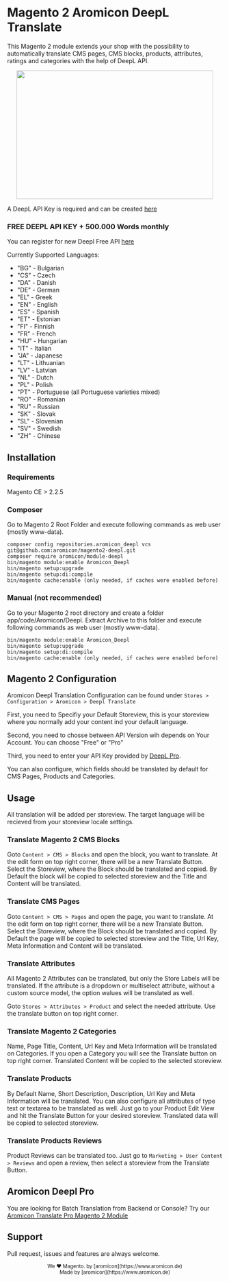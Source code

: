 # Magento 2 Aromicon DeepL Translate

This Magento 2 module extends your shop with the possibility to automatically translate CMS pages, CMS blocks, products, 
attributes, ratings and categories with the help of DeepL API.

<p align="center">
  <img width="460" height="300" src="https://www.aromicon.de/magento-download-extensions-modules/media/catalog/product/a/r/aromicon_deepl_magento2_extension_box.jpg">
</p>

A DeepL API Key is required and can be created [here](https://www.deepl.com/pro?cta=header-prices#developer/) 

### FREE DEEPL API KEY + 500.000 Words monthly
You can register for new Deepl Free API  [here](https://www.deepl.com/pro?cta=header-prices#developer/)

Currently Supported Languages:

* "BG" - Bulgarian
* "CS" - Czech
* "DA" - Danish
* "DE" - German
* "EL" - Greek
* "EN" - English
* "ES" - Spanish
* "ET" - Estonian
* "FI" - Finnish
* "FR" - French
* "HU" - Hungarian
* "IT" - Italian
* "JA" - Japanese
* "LT" - Lithuanian
* "LV" - Latvian
* "NL" - Dutch
* "PL" - Polish
* "PT" - Portuguese (all Portuguese varieties mixed)
* "RO" - Romanian
* "RU" - Russian
* "SK" - Slovak
* "SL" - Slovenian
* "SV" - Swedish
* "ZH" - Chinese

## Installation
### Requirements
Magento CE > 2.2.5

### Composer
Go to Magento 2 Root Folder and execute following commands as web user (mostly www-data).
```
composer config repositories.aromicon_deepl vcs git@github.com:aromicon/magento2-deepl.git
composer require aromicon/module-deepl
bin/magento module:enable Aromicon_Deepl
bin/magento setup:upgrade
bin/magento setup:di:compile
bin/magento cache:enable (only needed, if caches were enabled before)
```

### Manual (not recommended)
Go to your Magento 2 root directory and create a folder app/code/Aromicon/Deepl. Extract Archive to this folder and
execute following commands as web user (mostly www-data).

```
bin/magento module:enable Aromicon_Deepl
bin/magento setup:upgrade
bin/magento setup:di:compile
bin/magento cache:enable (only needed, if caches were enabled before)
```

## Magento 2 Configuration

Aromicon Deepl Translation Configuration can be found under ```Stores > Configuration > Aromicon > Deepl Translate```

First, you need to Specifiy your Default Storeview, this is your storeview where you normally add your content ind your default language.

Second, you need to chosse between API Version wih depends on Your Account. You can choose "Free" or "Pro"

Third, you need to enter your API Key provided by [DeepL Pro](https://www.deepl.com/pro.html).

You can also configure, which fields should be translated by default for CMS Pages, Products and Categories.

## Usage

All translation will be added per storeview. The target language will be recieved from your storeview locale settings.

### Translate Magento 2 CMS Blocks

Goto ```Content > CMS > Blocks``` and open the block, you want to translate. At the edit form on top right corner, 
there will be a new Translate Button. Select the Storeview, where the Block should be translated and copied.
By Default the block will be copied to selected storeview and the Title and Content will be translated.

### Translate CMS Pages

Goto ```Content > CMS > Pages``` and open the page, you want to translate. At the edit form on top right corner, 
there will be a new Translate Button. Select the Storeview, where the Block should be translated and copied.
By Default the page will be copied to selected storeview and the Title, Url Key, Meta Information and Content will be translated.

### Translate Attributes

All Magento 2 Attributes can be translated, but only the Store Labels will be translated. If the attribute is a dropdown or multiselect
attribute, without a custom source model, the option walues will be translated as well.

Goto ````Stores > Attributes > Product```` and select the needed attribute. Use the translate button on top right corner.


### Translate Magento 2 Categories

Name, Page Title, Content, Url Key and Meta Information will be translated on Categories. If you open a Category you will see the Translate button on top right corner.
Translated Content will be copied to the selected storeview.

### Translate Products

By Default Name, Short Description, Description, Url Key and Meta Information will be translated. You can also configure 
all attributes of type text or textarea to be translated as well. Just go to your Product Edit View and hit the Translate 
Button for your desired storeview. Translated data will be copied to selected storeview.

### Translate Products Reviews

Product Reviews can be translated too. Just go to ```Marketing > User Content > Reviews``` and open a review, 
then select a storeview from the Translate Button.

## Aromicon Deepl Pro 
You are looking for Batch Translation from Backend or Console? Try our [Aromicon Translate Pro Magento 2 Module](https://www.aromicon.de/magento-download-extensions-modules/de/magento-2-translate-pro.html)


## Support

Pull request, issues and features are always welcome.

<p align="center">
<small>We ❤ Magento. by [aromicon](https://www.aromicon.de)</small><br/>
<small>Made by [aromicon](https://www.aromicon.de)</small>
</p>
